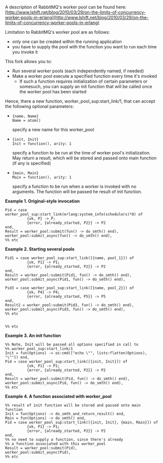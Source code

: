 A description of RabbitMQ's worker pool can be found here: [http://www.lshift.net/blog/2010/03/29/on-the-limits-of-concurrency-worker-pools-in-erlang](http://www.lshift.net/blog/2010/03/29/on-the-limits-of-concurrency-worker-pools-in-erlang)

Limitation to RabbitMQ's worker pool are as follows:

* only one can be created within the running application
* you have to supply the pool with the function you want to run each time you invoke it

This fork allows you to:

* Run several worker pools (each independently named, if needed)
* Make a worker pool execute a specified function every time it's invoked
    * If such a function requires initialization of certain parameters or somesuch, you can supply an init function that will be called once the worker pool has been started

Hence, there a new function, worker_pool_sup:start_link/1, that can accept the following optional parameters:

* `{name, Name}`  
  `Name = atom()`

  specify a new name for this worker_pool
* `{init, Init}`  
  `Init = function(), arity: 1`

  specify a function to be run at the time of worker pool's initialization. May return a result, which will be stored and passed onto main function (if any is specified)
* `{main, Main}`  
  `Main = function(), arity: 1`

  specify a function to be run when a worker is invoked with no arguments. The function will be passed he result of init function.

**Example 1. Original-style invocation**

    Pid = case worker_pool_sup:start_link(erlang:system_info(schedulers)*8) of
              {ok, P} -> P;
              {error, {already_started, P2}} -> P2
    end,
    Result = worker_pool:submit(fun() -> do_smth() end),
    worker_pool:submit_async(fun() -> do_smth() end),
    %% etc


**Example 2. Starting several pools**

    Pid1 = case worker_pool_sup:start_link([{name, pool_1}]) of
              {ok, P1} -> P1;
              {error, {already_started, P2}} -> P2
    end,
    Result = worker_pool:submit(Pid1, fun() -> do_smth() end),
    worker_pool:submit_async(Pid1, fun() -> do_smth() end),

    Pid3 = case worker_pool_sup:start_link([{name, pool_2}]) of
              {ok, P4} -> P4;
              {error, {already_started, P5}} -> P5
    end,
    Result2 = worker_pool:submit(Pid3, fun() -> do_smth() end),
    worker_pool:submit_async(Pid3, fun() -> do_smth() end),
    %% etc


    %% etc



**Example 3. An init function**

    %% Note, Init will be passed all options specified in call to 
    %% worker_pool_sup:start_link/1
    Init = fun(Options) -> os:cmd(["echo \"", lists:flatten(Options), "\""]) end,
    Pid = case worker_pool_sup:start_link([{init, Init}]) of
              {ok, P1} -> P1;
              {error, {already_started, P2}} -> P2
    end,
    Result = worker_pool:submit(Pid, fun() -> do_smth() end),
    worker_pool:submit_async(Pid, fun() -> do_smth() end),
    %% etc

**Example 4. A function associated with worker_pool**

    %% result of init function will be stored and passed onto main function
    Init = fun(Options) -> do_smth_and_return_result() end,
    Main = fun(Options) -> do_smth() end,
    Pid = case worker_pool_sup:start_link([{init, Init}, {main, Main}]) of
              {ok, P1} -> P1;
              {error, {already_started, P2}} -> P2
    end,
    %% no need to supply a function, since there's already
    %% a function associated with this worker_pool
    Result = worker_pool:submit(Pid),
    worker_pool:submit_async(Pid),
    %% etc

